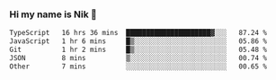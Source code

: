 ### Hi my name is Nik 👋

<!--
**NikDoe/NikDoe** is a ✨ _special_ ✨ repository because its `README.md` (this file) appears on your GitHub profile.

Here are some ideas to get you started:

- 🔭 I’m currently working on ...
- 🌱 I’m currently learning ...
- 👯 I’m looking to collaborate on ...
- 🤔 I’m looking for help with ...
- 💬 Ask me about ...
- 📫 How to reach me: ...
- 😄 Pronouns: ...
- ⚡ Fun fact: ...
-->

<!--START_SECTION:waka-->

```txt
TypeScript   16 hrs 36 mins  █████████████████████▓░░░   87.24 %
JavaScript   1 hr 6 mins     █▒░░░░░░░░░░░░░░░░░░░░░░░   05.86 %
Git          1 hr 2 mins     █▒░░░░░░░░░░░░░░░░░░░░░░░   05.48 %
JSON         8 mins          ▒░░░░░░░░░░░░░░░░░░░░░░░░   00.74 %
Other        7 mins          ░░░░░░░░░░░░░░░░░░░░░░░░░   00.65 %
```

<!--END_SECTION:waka-->
